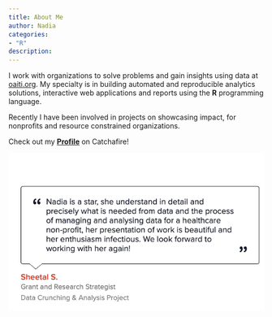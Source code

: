 ```yaml
---
title: About Me
author: Nadia
categories:
- "R"
description: 
---
```



I work with organizations to solve problems and gain insights using data at [oaiti.org](https://oaiti.org). My specialty is in building automated and reproducible analytics solutions, interactive web applications and reports using the **R** programming language.

Recently I have been involved in projects on showcasing impact, for nonprofits and resource constrained organizations.

Check out my [**Profile**](https://www.catchafire.org/profiles/359056/impact/) on Catchafire!

        

![Catchafire testimonial](testimonial.png)

